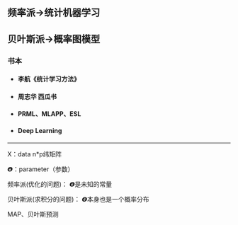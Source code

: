 ## 频率派->统计机器学习

## 贝叶斯派->概率图模型

### 书本

* #### 李航《统计学习方法》

* #### 周志华 西瓜书

* #### PRML、MLAPP、ESL

* #### Deep Learning
___

X：data n*p纬矩阵

𝞡：parameter（参数）

频率派(优化的问题)：
𝞡是未知的常量

贝叶斯派(求积分的问题)：
𝞡本身也是一个概率分布

MAP、贝叶斯预测



